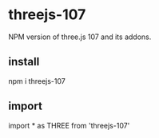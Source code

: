 # threejs-107
NPM version of three.js 107 and its addons.

## install
npm i threejs-107

## import

import * as THREE from 'threejs-107'
